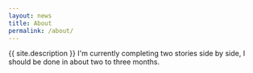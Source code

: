 ```yaml
---
layout: news
title: About
permalink: /about/
---
```

{{ site.description }} I'm currently completing two stories side by side, I should be done in about two to three months.
